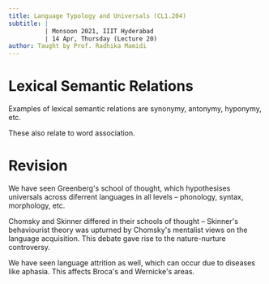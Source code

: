 ```yaml
---
title: Language Typology and Universals (CL1.204)
subtitle: |
          | Monsoon 2021, IIIT Hyderabad
          | 14 Apr, Thursday (Lecture 20)
author: Taught by Prof. Radhika Mamidi
---
```


# Lexical Semantic Relations
Examples of lexical semantic relations are synonymy, antonymy, hyponymy, etc.

These also relate to word association.

# Revision
We have seen Greenberg's school of thought, which hypothesises universals across diferrent languages in all levels – phonology, syntax, morphology, etc.

Chomsky and Skinner differed in their schools of thought – Skinner's behaviourist theory was upturned by Chomsky's mentalist views on the language acquisition. This debate gave rise to the nature-nurture controversy.  

We have seen language attrition as well, which can occur due to diseases like aphasia. This affects Broca's and Wernicke's areas.
